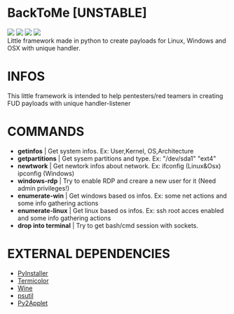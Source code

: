 # BackToMe [UNSTABLE]
<img src="https://img.shields.io/badge/Python-2.7.13-blue.svg"> <img src="https://img.shields.io/badge/OS-Win%20Lin%20Osx-green.svg"> <img src="https://img.shields.io/badge/phase-development-orange.svg"> <img src="https://img.shields.io/badge/verssion-1.0--unstable-red.svg"><br>
Little framework made in python to create payloads for Linux, Windows and OSX with unique handler.

# INFOS
This little framework is intended to help pentesters/red teamers in creating FUD payloads with unique handler-listener

# COMMANDS
- <b>getinfos</b> | Get system infos. Ex: User,Kernel, OS,Architecture
- <b>getpartitions</b> | Get sysem partitions and type. Ex: "/dev/sda1" "ext4"
- <b>newtwork</b> | Get newtork infos about network. Ex: ifconfig (Linux&Osx) ipconfig (Windows)
- <b>windows-rdp</b> | Try to enable RDP and creare a new user for it (Need admin privileges!)
- <b>enumerate-win</b> | Get windows based os infos. Ex: some net actions and some info gathering actions
- <b>enumerate-linux</b> | Get linux based os infos. Ex: ssh root acces enabled and some info gathering actions
- <b>drop into terminal</b> | Try to get bash/cmd session with sockets.

# EXTERNAL DEPENDENCIES
- [PyInstaller](http://www.pyinstaller.org/)<br>
- [Termicolor](https://pypi.python.org/pypi/termcolor)<br>
- [Wine](https://www.winehq.org/)<br>
- [psutil](https://pypi.python.org/pypi/psutil/5.0.1)<br>
- [Py2Applet](http://undefined.org/python/py2app.html)<br>
